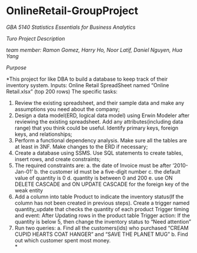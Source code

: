 # OnlineRetail-GroupProject<br>


*GBA 5140 Statistics Essentials for Business Analytics<br>*

*Turo Project Description<br>*

*team member: Ramon Gomez, Harry Ho, Noor Latif, Daniel Nguyen, Hua Yang<br>*

*Purpose<br>*

*This project for like DBA to build a database to keep track of their inventory system. Inputs: Online Retail SpreadSheet named “Online Retail.xlsx” (top 200 rows)
The specific tasks:
1) Review the existing spreadsheet, and their sample data and make any assumptions you need about the company;
2) Design a data model(ERD, logical data model) using Erwin Modeler after reviewing the existing spreadsheet. Add any attributes(including data range) that you think could be useful. Identify primary keys, foreign keys, and relationships;
3) Perform a functional dependency analysis. Make sure all the tables are at least in 3NF. Make changes to the ERD if necessary;
4) Create a database using SSMS. Use SQL statements to create tables, insert rows, and create constraints;
5) The required constraints are:
a.	the date of Invoice must be after ‘2010-Jan-01’
b.	the customer id must be a five-digit number
c.	the default value of quantity is 0
d.	quantity is between 0 and 200
e.	use ON DELETE CASCADE and ON UPDATE CASCADE for the foreign key of the weak entity
6) Add a column into table Product to indicate the inventory status(If the column has not been created in previous steps). Create a trigger named quantity_update that checks the quantity of each product
Trigger timing and event: After Updating rows in the product table
Trigger action: If the quantity is below 5, then change the inventory status to “Need attention”
7) Run two queries:
a.	Find all the customers(ids) who purchased “CREAM CUPID HEARTS COAT HANGER” and “SAVE THE PLANET MUG”
b.	Find out which customer spent most money.<br>*
